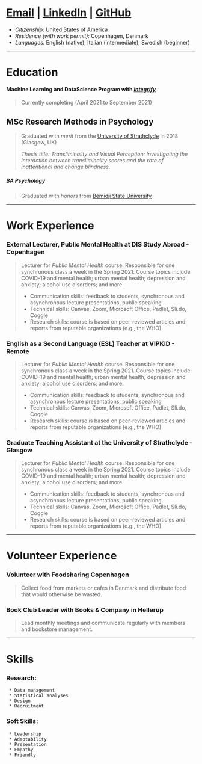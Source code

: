 # [Email](mailto:bethannchamber+gitcv@gmail.com)    |   [LinkedIn](linkedin.com/in/bethanyannc)    |   [GitHub](https://github.com/bethannchamber)

* *Citizenship:* United States of America
* *Residence (with work permit):* Copenhagen, Denmark
* *Languages:* English (native), Italian (intermediate), Swedish (beginner)

***

# Education


#### **Machine Learning and DataScience Program** with [*Integrify*](https://integrify.academy/international)
> Currently completing (April 2021 to September 2021)
>

## **MSc Research Methods in Psychology** 
> Graduated with *merit* from the [University of Strathclyde](https://www.strath.ac.uk/courses/postgraduatetaught/researchmethodsinpsychology/) in 2018 (Glasgow, UK)
> 
> *Thesis title: Transliminality and Visual Perception: Investigating the interaction between transliminality scores and the rate of inattentional and change blindness.*
>

##### **BA Psychology**
> Graduated with *honors* from [Bemidji State University](https://www.bemidjistate.edu/academics/departments/psychology/)
>


***

# Work Experience


### **External Lecturer, Public Mental Health** at DIS Study Abroad - Copenhagen
> 
> Lecturer for *Public Mental Health* course. Responsible for one synchronous class a week in the Spring 2021. Course topics include COVID-19 and mental health; urban mental health; depression and anxiety; alcohol use disorders; and more.
>
> * Communication skills: feedback to students, synchronous and asynchronous lecture presentations, public speaking
> * Technical skills: Canvas, Zoom, Microsoft Office, Padlet, Sli.do, Coggle
> * Research skills: course is based on peer-reviewed articles and reports from reputable organizations (e.g., the WHO)
>

### **English as a Second Language (ESL) Teacher** at VIPKID - Remote
>
> Lecturer for *Public Mental Health* course. Responsible for one synchronous class a week in the Spring 2021. Course topics include COVID-19 and mental health; urban mental health; depression and anxiety; alcohol use disorders; and more.
>
> * Communication skills: feedback to students, synchronous and asynchronous lecture presentations, public speaking
> * Technical skills: Canvas, Zoom, Microsoft Office, Padlet, Sli.do, Coggle
> * Research skills: course is based on peer-reviewed articles and reports from reputable organizations (e.g., the WHO)
>

### **Graduate Teaching Assistant** at the University of Strathclyde - Glasgow
> 
> Lecturer for *Public Mental Health* course. Responsible for one synchronous class a week in the Spring 2021. Course topics include COVID-19 and mental health; urban mental health; depression and anxiety; alcohol use disorders; and more.
>
> * Communication skills: feedback to students, synchronous and asynchronous lecture presentations, public speaking
> * Technical skills: Canvas, Zoom, Microsoft Office, Padlet, Sli.do, Coggle
> * Research skills: course is based on peer-reviewed articles and reports from reputable organizations (e.g., the WHO)
>

***

# Volunteer Experience


### **Volunteer with Foodsharing Copenhagen**
>
> Collect food from markets or cafes in Denmark and distribute food that would otherwise be wasted.
>

### **Book Club Leader with Books & Company in Hellerup**
>
> Lead monthly meetings and communicate regularly with members and bookstore management.
>

***

# Skills


### Research:

     * Data management
     * Statistical analyses
     * Design
     * Recruitment

### Soft Skills:

     * Leadership
     * Adaptability
     * Presentation
     * Empathy
     * Friendly
